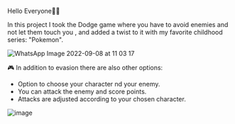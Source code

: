 Hello Everyone👋🏼

In this project I took the Dodge game where you have to avoid enemies and not let them touch you , 
and added a twist to it with my favorite childhood series: "Pokemon".

![WhatsApp Image 2022-09-08 at 11 03 17](https://user-images.githubusercontent.com/108794115/189842280-6f4c0416-75ba-497f-b450-ed407fc488d0.jpeg)

🎮 In addition to evasion there are also other options:
* Option to choose your character nd your enemy.
* You can attack the enemy and score points.
* Attacks are adjusted according to your chosen character.

![image](https://user-images.githubusercontent.com/108794115/189842150-76705e06-e1ba-4db7-bcb6-858d40622863.png)

